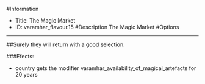 #Information
 - Title: The Magic Market
 - ID: varamhar_flavour.15
#Description
The Magic Market
#Options

___
##Surely they will return with a good selection.

###Efects:<ul><li>country gets the modifier varamhar_availability_of_magical_artefacts for 20 years</li></ul>
